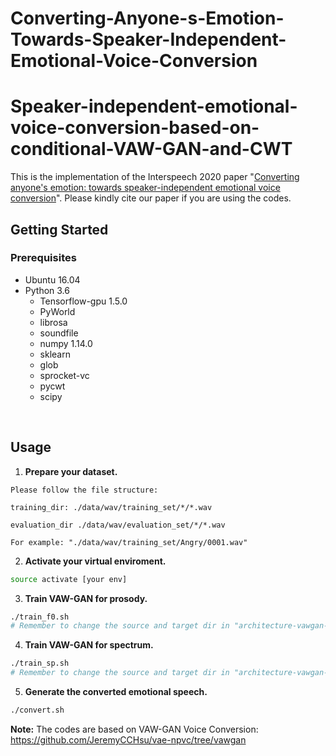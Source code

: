 # Converting-Anyone-s-Emotion-Towards-Speaker-Independent-Emotional-Voice-Conversion
# Speaker-independent-emotional-voice-conversion-based-on-conditional-VAW-GAN-and-CWT

This is the implementation of the Interspeech 2020 paper "[Converting anyone's emotion: towards speaker-independent emotional voice conversion](https://www.researchgate.net/publication/341388058_Converting_Anyone's_Emotion_Towards_Speaker-Independent_Emotional_Voice_Conversion)". Please kindly cite our paper if you are using the codes.


## Getting Started

### Prerequisites

- Ubuntu 16.04  
- Python 3.6 
  - Tensorflow-gpu 1.5.0
  - PyWorld
  - librosa
  - soundfile
  - numpy 1.14.0
  - sklearn
  - glob
  - sprocket-vc
  - pycwt
  - scipy
<br/>

## Usage
1. **Prepare your dataset.**
```
Please follow the file structure:

training_dir: ./data/wav/training_set/*/*.wav

evaluation_dir ./data/wav/evaluation_set/*/*.wav

For example: "./data/wav/training_set/Angry/0001.wav"
```
2. **Activate your virtual enviroment.**
```bash
source activate [your env]
```
3. **Train VAW-GAN for prosody.**
```bash
./train_f0.sh
# Remember to change the source and target dir in "architecture-vawgan-vcc2016.json"
```
4. **Train VAW-GAN for spectrum.**
```bash
./train_sp.sh
# Remember to change the source and target dir in "architecture-vawgan-vcc2016.json"
```
5. **Generate the converted emotional speech.**
```bash
./convert.sh
```
**Note:** 
The codes are based on VAW-GAN Voice Conversion: https://github.com/JeremyCCHsu/vae-npvc/tree/vawgan
